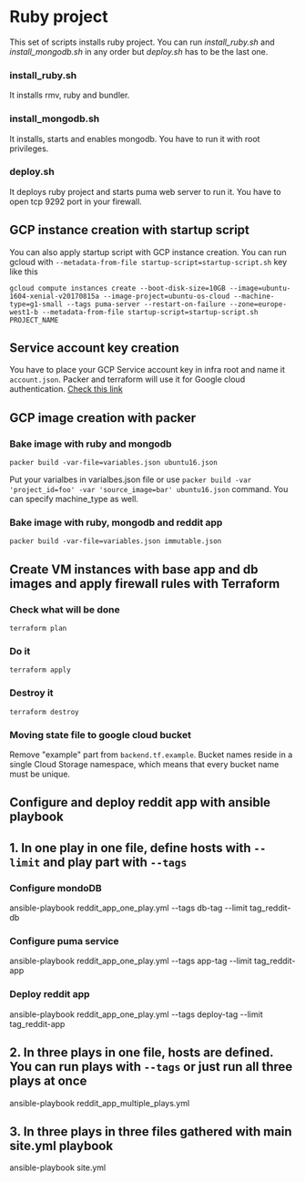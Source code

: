 # Ruby project

This set of scripts installs ruby project.
You can run *install_ruby.sh* and *install_mongodb.sh* in any order but *deploy.sh* has to be the last one.

### install_ruby.sh
It installs rmv, ruby and bundler.

### install_mongodb.sh
It installs, starts and enables mongodb. You have to run it with root privileges.

### deploy.sh
It deploys ruby project and starts puma web server to run it. You have to open tcp 9292 port in your firewall.


## GCP instance creation with startup script
You can also apply startup script with GCP instance creation. You can run gcloud with `--metadata-from-file startup-script=startup-script.sh` key like this
```
gcloud compute instances create --boot-disk-size=10GB --image=ubuntu-1604-xenial-v20170815a --image-project=ubuntu-os-cloud --machine-type=g1-small --tags puma-server --restart-on-failure --zone=europe-west1-b --metadata-from-file startup-script=startup-script.sh PROJECT_NAME
```

## Service account key creation
You have to place your GCP Service account key in infra root and name it `account.json`. Packer and terraform will use it for Google cloud authentication.
 [Check this link](https://cloud.google.com/iam/docs/creating-managing-service-account-keys)

## GCP image creation with packer
### Bake image with ruby and mongodb
`packer build -var-file=variables.json ubuntu16.json`

Put your varialbes in varialbes.json file or use `packer build -var 'project_id=foo' -var 'source_image=bar' ubuntu16.json` command.
You can specify machine_type as well.

### Bake image with ruby, mongodb and reddit app
`packer build -var-file=variables.json immutable.json`

## Create VM instances with base app and db images and apply firewall rules with Terraform
### Check what will be done
`terraform plan`
### Do it
`terraform apply`
### Destroy it
`terraform destroy`

### Moving state file to google cloud bucket
Remove "example" part from `backend.tf.example`. Bucket names reside in a single Cloud Storage namespace, which means that every bucket name must be unique.

## Configure and deploy reddit app with ansible playbook
## 1. In one play in one file, define hosts with `--limit` and play part with `--tags`
### Configure mondoDB
ansible-playbook reddit_app_one_play.yml --tags db-tag --limit tag_reddit-db
### Configure puma service
ansible-playbook reddit_app_one_play.yml --tags app-tag --limit tag_reddit-app
### Deploy reddit app
ansible-playbook reddit_app_one_play.yml --tags deploy-tag --limit tag_reddit-app
## 2. In three plays in one file, hosts are defined. You can run plays with `--tags` or just run all three plays at once
ansible-playbook reddit_app_multiple_plays.yml
## 3. In three plays in three files gathered with main site.yml playbook
ansible-playbook site.yml 
